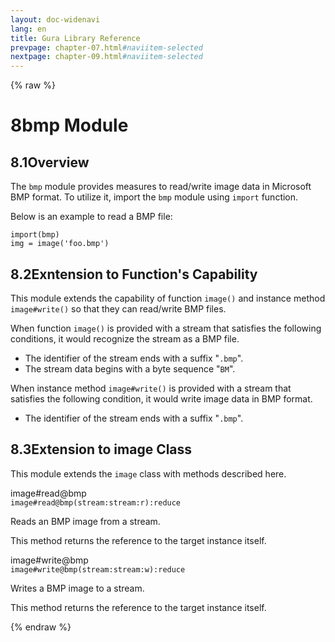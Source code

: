```yaml
---
layout: doc-widenavi
lang: en
title: Gura Library Reference
prevpage: chapter-07.html#naviitem-selected
nextpage: chapter-09.html#naviitem-selected
---
```

{% raw %}
<h1><span class="caption-index-1">8</span>bmp Module</h1>
<h2><span class="caption-index-2">8.1</span><a name="anchor-8-1"></a>Overview</h2>
<p>
The <code class="highlighter-rouge">bmp</code> module provides measures to read/write image data in Microsoft BMP format. To utilize it, import the <code class="highlighter-rouge">bmp</code> module using <code class="highlighter-rouge">import</code> function.
</p>
<p>
Below is an example to read a BMP file:
</p>
<pre class="highlight"><code>import(bmp)
img = image('foo.bmp')
</code></pre>
<h2><span class="caption-index-2">8.2</span><a name="anchor-8-2"></a>Exntension to Function's Capability</h2>
<p>
This module extends the capability of function <code class="highlighter-rouge">image()</code> and instance method <code class="highlighter-rouge">image#write()</code> so that they can read/write BMP files.
</p>
<p>
When function <code class="highlighter-rouge">image()</code> is provided with a stream that satisfies the following conditions, it would recognize the stream as a BMP file.
</p>
<ul>
<li>The identifier of the stream ends with a suffix "<code class="highlighter-rouge">.bmp</code>".</li>
<li>The stream data begins with a byte sequence "<code class="highlighter-rouge">BM</code>".</li>
</ul>
<p>
When instance method <code class="highlighter-rouge">image#write()</code> is provided with a stream that satisfies the following condition, it would write image data in BMP format.
</p>
<ul>
<li>The identifier of the stream ends with a suffix "<code class="highlighter-rouge">.bmp</code>".</li>
</ul>
<h2><span class="caption-index-2">8.3</span><a name="anchor-8-3"></a>Extension to image Class</h2>
<p>
This module extends the <code class="highlighter-rouge">image</code> class with methods described here.
</p>
<div class="h5">image#read@bmp</div>
<div class="mb-2"><i class="fas fa-caret-right mr-2"></i><code>image#read@bmp(stream:stream:r):reduce</code></div>
<p>
Reads an BMP image from a stream.
</p>
<p>
This method returns the reference to the target instance itself.
</p>
<div class="h5">image#write@bmp</div>
<div class="mb-2"><i class="fas fa-caret-right mr-2"></i><code>image#write@bmp(stream:stream:w):reduce</code></div>
<p>
Writes a BMP image to a stream.
</p>
<p>
This method returns the reference to the target instance itself.
</p>
{% endraw %}
